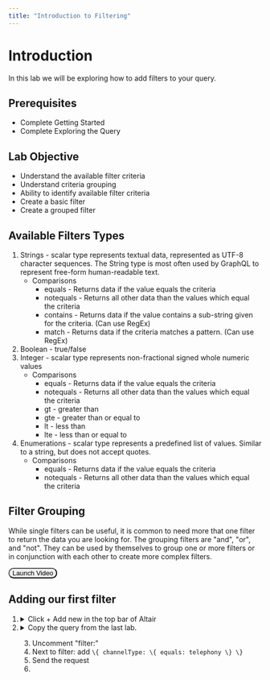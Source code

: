 ```yaml
---
title: "Introduction to Filtering"
---
```


<style>.btn{border-radius:30px;}button:hover{background: #2196F3;color:white;}</style>


# Introduction 

In this lab we will be exploring how to add filters to your query.

## Prerequisites  
- Complete Getting Started
- Complete Exploring the Query

## Lab Objective
- Understand the available filter criteria
- Understand criteria grouping
- Ability to identify available filter criteria
- Create a basic filter
- Create a grouped filter

## Available Filters Types
1. Strings - scalar type represents textual data, represented as UTF-8 character sequences. The String type is most often used by GraphQL to represent free-form human-readable text.
   - Comparisons
     - equals - Returns data if the value equals the criteria 
     - notequals - Returns all other data than the values which equal the criteria
     - contains - Returns data if the value contains a sub-string given for the criteria. (Can use RegEx)
     - match - Returns data if the criteria matches a pattern. (Can use RegEx)
2. Boolean - true/false
3. Integer - scalar type represents non-fractional signed whole numeric values
   - Comparisons
     - equals - Returns data if the value equals the criteria
     - notequals - Returns all other data than the values which equal the criteria
     - gt - greater than
     - gte - greater than or equal to
     - lt - less than
     - lte - less than or equal to
4. Enumerations - scalar type represents a predefined list of values. Similar to a string, but does not accept quotes.
   - Comparisons
     - equals - Returns data if the value equals the criteria 
     - notequals - Returns all other data than the values which equal the criteria


## Filter Grouping
While single filters can be useful, it is common to need more that one filter to return the data you are looking for.  The grouping filters are "and", "or", and "not".  They can be used by themselves to group one or more filters or in conjunction with each other to create more complex filters.



<button class="btn" onclick="vidPop('d2c7b761-9291-40ec-b76f-3cb25c657c83')">Launch Video</button>


## Adding our first filter

1. <details><summary>Click + Add new in the top bar of Altair </summary>
         <img src="https://webexcc-sa.github.io/tools/gql/images/addNew.png"/>
         </details>
2. <details><summary>Copy the query from the last lab.</summary>
    <textarea spellcheck="false" cols="70" rows="138">
\{
  task(
    from: "_____"
    to: "_____"
    timeComparator: createdTime
    # filter: 
    # aggregation: 
    # aggregations: [\{ field: "string", type: count, name: "string" \}]
    # aggregationInterval: \{ interval: FIFTEEN_MINUTES \}
    # pagination: 
  ) \{
    tasks \{
      id
      status
      channelType
      createdTime
      endedTime
      origin
      destination
      contactReason
      direction
      owner \{
        id
        name
        signInId
        sessionId
        phoneNumber
        channelId
      \}
      terminationType
      channelSubType
      customer \{
        name
        phoneNumber
        email
      \}
      isActive
      isCallback
      channelMetaData \{
        email \{
          subject
          metaData
        \}
        chat \{
          chatReason
        \}
        inBoundTranscript
        outBoundTranscript
      \}
      callbackData \{
        callbackRequestTime
        callbackConnectTime
        callbackNumber
        callbackStatus
        callbackOrigin
        callbackType
        callbackQueueName
        callbackAgentName
        callbackTeamName
        callbackRetryCount
      \}
      recordingLocation
      lastWrapupCodeName
      lastQueue \{
        id
        name
        duration
      \}
      lastSite \{
        id
        name
      \}
      lastTeam \{
        id
        name
      \}
      lastEntryPoint \{
        id
        name
      \}
      previousQueue \{
        id
        name
      \}
      totalDuration
      csatScore
      blindTransferCount
      conferenceCount
      conferenceDuration
      consultCount
      consultDuration
      holdCount
      holdDuration
      selfserviceCount
      selfserviceDuration
      connectedCount
      connectedDuration
      consultToQueueCount
      consultToQueueDuration
      transferCount
      wrapupDuration
      ringingDuration
      queueDuration
      queueCount
      captureRequested
      isTranscriptionAvailable
      consultToEPCount
      consultToEPDuration
      outdialConsultToEPCount
      outdialConsultToEPDuration
      agentToDnTransferCount
      agentToAgentTransferCount
      callCompletedCount
      sentiment
      autoCsat
      outdialConsultToQueueCount
      outdialConsultCount
      # integerGlobalVariables(name: "string")
      # stringGlobalVariables(name: "string")
      # longGlobalVariables(name: "string")
      # doubleGlobalVariables(name: "string")
      # booleanGlobalVariables(name: "string")
      # intervalStartTime
      # aggregation
    \}

    pageInfo \{
      endCursor
      hasNextPage
    \}
    intervalInfo \{
      interval
      timezone
    \}
  \}
\}</textarea></details>

3. Uncomment "filter:"
4. Next to filter: add `\{ channelType: \{ equals: telephony \} \}`
5. Send the request
6. 